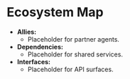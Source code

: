 # Ecosystem Map

- **Allies:**
  - Placeholder for partner agents.
- **Dependencies:**
  - Placeholder for shared services.
- **Interfaces:**
  - Placeholder for API surfaces.
